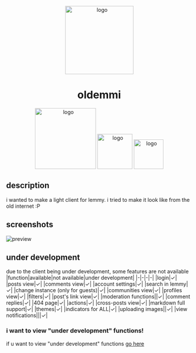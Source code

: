 <p align="center">
    <img src="https://oldemmi.vercel.app/resources/favicon/android-chrome-512x512.png" alt="logo" width="185">
</p>
<h1 align="center">oldemmi</h1>
<p align="center">
    <img src="https://img.shields.io/badge/status-under_developement-C3A900?labelColor=FFDD00&style=plastic" alt="logo" width="165">
    <img src="https://img.shields.io/badge/old_school-yes-92C300?labelColor=BFFF00&style=plastic" alt="logo" width="95">
    <img src="https://img.shields.io/badge/cat_smile-:3-482c63?labelColor=6d1bbf&style=plastic" alt="logo" width="80">
</p>

## description 
i wanted to make a light client for lemmy. i tried to make it look like from the old internet :P

## screenshots
![preview](https://github.com/user-attachments/assets/ea474101-9363-47a9-821c-c94294493657)

## under development
due to the client being under development, some features are not available
|function|available|not available|under development|
|-|-|-|-|
|login|✓|
|posts view|✓|
|comments view|✓|
|account settings|✓|
|search in lemmy|✓|
|change instance (only for guests)|✓|
|communities view|✓|
|profiles view|✓|
|filters|✓|
|post's link view|✓|
|moderation functions||✓|
|comment replies|✓|
|404 page|✓|
|actions|✓|
|cross-posts view|✓|
|markdown full support|✓|
|themes|✓|
|indicators for ALL|✓|
|uploading images||✓|
|view notifications|||✓|

### i want to view "under development" functions!
if u want to view "under development" functions [go here](https://github.com/lgor360/oldemmi/tree/dev)
